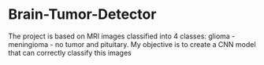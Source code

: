 # Brain-Tumor-Detector
The project is based on MRI images classified into 4 classes: glioma - meningioma - no tumor and pituitary.
My objective is to create a CNN model that can correctly classify this images
